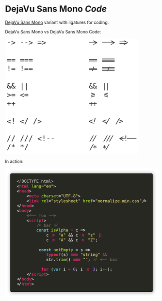 # DejaVu Sans Mono *Code*

[DejaVu Sans Mono](https://dejavu-fonts.github.io/) variant with ligatures for coding.

DejaVu Sans Mono vs DejaVu Sans Mono Code:

![DejaVu Sans Mono Code](assets/chars.png)

In action:

![Javascript code](assets/example.png)
